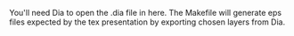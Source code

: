 You'll need Dia to open the .dia file in here. The Makefile will generate eps files expected by
the tex presentation by exporting chosen layers from Dia.
